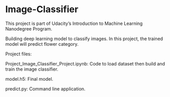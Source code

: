 # Image-Classifier
This project is part of Udacity’s Introduction to Machine Learning Nanodegree Program.

Building deep learning model to classify images. In this project, the trained model will predict flower category.


Project files:

Project_Image_Classifier_Project.ipynb: Code to load dataset then build and train the image classifier.

model.h5: Final model.

predict.py: Command line application.
